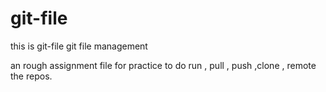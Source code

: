 # git-file
this is git-file 
git file management


an rough assignment file for practice to do run , pull , push ,clone , remote the repos.
